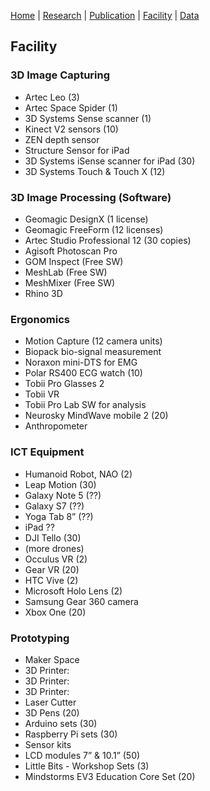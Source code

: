 [Home](README.md) | [Research](research.md) | [Publication](publication.md) | [Facility](facility.md) | [Data](data.md)

## Facility

### 3D Image Capturing
- Artec Leo (3)
- Artec Space Spider (1)
- 3D Systems Sense scanner (1)
- Kinect V2 sensors (10)
- ZEN depth sensor
- Structure Sensor for iPad
- 3D Systems iSense scanner for iPad (30)
- 3D Systems Touch & Touch X (12)

### 3D Image Processing (Software)
- Geomagic DesignX (1 license)
- Geomagic FreeForm (12 licenses)
- Artec Studio Professional 12 (30 copies)
- Agisoft Photoscan Pro
- GOM Inspect (Free SW)
- MeshLab (Free SW)
- MeshMixer (Free SW)
- Rhino 3D

### Ergonomics
- Motion Capture (12 camera units)
- Biopack bio-signal measurement
- Noraxon mini-DTS for EMG
- Polar RS400 ECG watch (10)
- Tobii Pro Glasses 2
- Tobii VR
- Tobii Pro Lab SW for analysis
- Neurosky MindWave mobile 2 (20)
- Anthropometer

### ICT Equipment
- Humanoid Robot, NAO (2)
- Leap Motion (30)
- Galaxy Note 5 (??)
- Galaxy S7 (??)
- Yoga Tab 8” (??)
- iPad ??
- DJI Tello (30)
- (more drones)
- Occulus VR (2)
- Gear VR (20)
- HTC Vive (2)
- Microsoft Holo Lens (2)
- Samsung Gear 360 camera
- Xbox One (20)

### Prototyping
- Maker Space
- 3D Printer: 
- 3D Printer: 
- 3D Printer: 
- Laser Cutter
- 3D Pens (20)
- Arduino sets (30)
- Raspberry Pi sets (30)
- Sensor kits
- LCD modules 7” & 10.1” (50)
- Little Bits - Workshop Sets (3)
- Mindstorms EV3 Education Core Set (20)